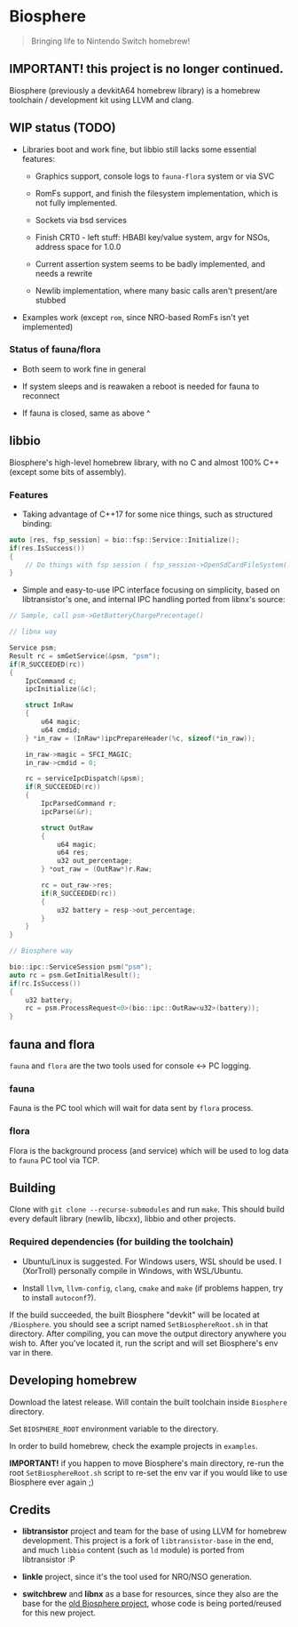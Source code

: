 # Biosphere

> Bringing life to Nintendo Switch homebrew!

## **IMPORTANT!** this project is no longer continued.

Biosphere (previously a devkitA64 homebrew library) is a homebrew toolchain / development kit using LLVM and clang.

## WIP status (TODO)

- Libraries boot and work fine, but libbio still lacks some essential features:

  - Graphics support, console logs to `fauna-flora` system or via SVC

  - RomFs support, and finish the filesystem implementation, which is not fully implemented.

  - Sockets via bsd services

  - Finish CRT0 - left stuff: HBABI key/value system, argv for NSOs, address space for 1.0.0

  - Current assertion system seems to be badly implemented, and needs a rewrite

  - Newlib implementation, where many basic calls aren't present/are stubbed

- Examples work (except `rom`, since NRO-based RomFs isn't yet implemented)

### Status of fauna/flora

- Both seem to work fine in general

- If system sleeps and is reawaken a reboot is needed for fauna to reconnect

- If fauna is closed, same as above ^

## libbio

Biosphere's high-level homebrew library, with no C and almost 100% C++ (except some bits of assembly).

### Features

- Taking advantage of C++17 for some nice things, such as structured binding:

```cpp
auto [res, fsp_session] = bio::fsp::Service::Initialize();
if(res.IsSuccess())
{
    // Do things with fsp session ( fsp_session->OpenSdCardFileSystem(...) )
}
```

- Simple and easy-to-use IPC interface focusing on simplicity, based on libtransistor's one, and internal IPC handling ported from libnx's source:

```cpp
// Sample, call psm->GetBatteryChargePrecentage()

// libnx way

Service psm;
Result rc = smGetService(&psm, "psm");
if(R_SUCCEEDED(rc))
{
    IpcCommand c;
    ipcInitialize(&c);

    struct InRaw
    {
        u64 magic;
        u64 cmdid;
    } *in_raw = (InRaw*)ipcPrepareHeader(%c, sizeof(*in_raw));

    in_raw->magic = SFCI_MAGIC;
    in_raw->cmdid = 0;

    rc = serviceIpcDispatch(&psm);
    if(R_SUCCEEDED(rc))
    {
        IpcParsedCommand r;
        ipcParse(&r);

        struct OutRaw
        {
            u64 magic;
            u64 res;
            u32 out_percentage;
        } *out_raw = (OutRaw*)r.Raw;

        rc = out_raw->res;
        if(R_SUCCEEDED(rc))
        {
            u32 battery = resp->out_percentage;
        }
    }
}

// Biosphere way

bio::ipc::ServiceSession psm("psm");
auto rc = psm.GetInitialResult();
if(rc.IsSuccess())
{
    u32 battery;
    rc = psm.ProcessRequest<0>(bio::ipc::OutRaw<u32>(battery));
}
```

## fauna and flora

`fauna` and `flora` are the two tools used for console <-> PC logging.

### fauna

Fauna is the PC tool which will wait for data sent by `flora` process.

### flora

Flora is the background process (and service) which will be used to log data to `fauna` PC tool via TCP.

## Building

Clone with `git clone --recurse-submodules` and run `make`. This should build every default library (newlib, libcxx), libbio and other projects.

### Required dependencies (for building the toolchain)

- Ubuntu/Linux is suggested. For Windows users, WSL should be used.  I (XorTroll) personally compile in Windows, with WSL/Ubuntu.

- Install `llvm`, `llvm-config`, `clang`, `cmake` and `make` (if problems happen, try to install `autoconf`?).

If the build succeeded, the built Biosphere "devkit" will be located at `/Biosphere`. you should see a script named `SetBiosphereRoot.sh` in that directory. After compiling, you can move the output directory anywhere you wish to. After you've located it, run the script and will set Biosphere's env var in there.

## Developing homebrew

Download the latest release. Will contain the built toolchain inside `Biosphere` directory.

Set `BIOSPHERE_ROOT` environment variable to the directory.

In order to build homebrew, check the example projects in `examples`.

**IMPORTANT!** if you happen to move Biosphere's main directory, re-run the root `SetBiosphereRoot.sh` script to re-set the env var if you would like to use Biosphere ever again ;)

## Credits

- **libtransistor** project and team for the base of using LLVM for homebrew development. This project is a fork of `libtransistor-base` in the end, and much `libbio` content (such as `ld` module) is ported from libtransistor :P

- **linkle** project, since it's the tool used for NRO/NSO generation.

- **switchbrew** and **libnx** as a base for resources, since they also are the base for the [old Biosphere project](https://github.com/XorTroll/Biosphere-old), whose code is being ported/reused for this new project.

